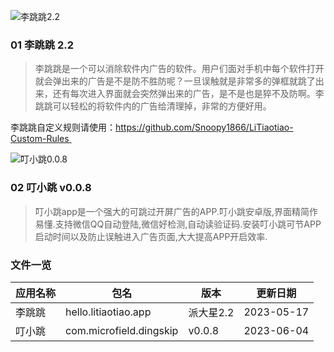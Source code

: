 ![李跳跳2.2](https://cdn.jsdelivr.net/gh/icodesky/litiaotiao_app_bakup@main/u3.png)

### 01 李跳跳 2.2

> 李跳跳是一个可以消除软件内广告的软件。用户们面对手机中每个软件打开就会弹出来的广告是不是防不胜防呢？一旦误触就是非常多的弹框就跳了出来，还有每次进入界面就会突然弹出来的广告，是不是也是猝不及防啊。李跳跳可以轻松的将软件内的广告给清理掉，非常的方便好用。

李跳跳自定义规则请使用：https://github.com/Snoopy1866/LiTiaotiao-Custom-Rules 

![叮小跳0.0.8](https://cdn.jsdelivr.net/gh/icodesky/litiaotiao_app_bakup@main/dingskip.png)

### 02 叮小跳 v0.0.8

> 叮小跳app是一个强大的可跳过开屏广告的APP.叮小跳安卓版,界面精简作易懂.支持微信QQ自动登陆,微信好检测,自动读验证码.安装叮小跳可节APP启动时间以及防止误触进入广告页面,大大提高APP开启效率.

### 文件一览
| 应用名称 | 包名| 版本 | 更新日期 |
| ------- | ------- |------- | ------- |
| 李跳跳   | hello.litiaotiao.app     | 派大星2.2        |2023-05-17        |
| 叮小跳   | com.microfield.dingskip    | v0.0.8        |2023-06-04        |

